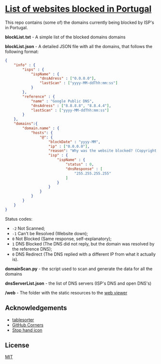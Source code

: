 # [List of websites blocked in Portugal][1]

This repo contains (some of) the domains currently being blocked by ISP's in Portugal.

**blockList.txt** - A simple list of the blocked domains domains

**blockList.json** - A detailed JSON file with all the domains, that follows the following format:
```JSON
{
	"info" : {
		"isps" : {
			"ispName" : {
				"dnsAdress" : ["0.0.0.0"],
				"lastScan" : ["yyyy-MM-ddThh:mm:ss"]
			}
		},
		"reference" : {
			"name" : "Google Public DNS",
			"dnsAdress" : ["8.8.8.8", "8.8.4.4"],
			"lastScan" : ["yyyy-MM-ddThh:mm:ss"]
		}
	},
	"domains":{
		"domain.name" : {
			"hosts": {
				"@": {
					"blockDate" : "yyyy-MM",
					"ip" : ["0.0.0.0"],
					"reason": "Why was the website blocked? (Copyright | Gambling | 'Mistake' | Unknown)",
					"isp" : {
						"ispName" : {
							"status" : 0,
							"dnsResponse" : [
								"255.255.255.255"
							]
						}
					}
				}
			}
		}
	}
}
```

Status codes:
* `-2` Not Scanned;
* `-1` Can't be Resolved (Website down);
* `0` Not Blocked (Same response, self-explanatory);
* `1` DNS Blocked (The DNS did not reply, but the domain was resolved by the reference DNS);
* `0` DNS Redirect (The DNS replied with a different IP from what it actually is).


**domainScan.py** - the script used to scan and generate the data for all the domains

**dnsServerList.json** - the list of DNS servers (ISP's DNS and open DNS's)

**/web** - The folder with the static resources to the [web viewer][1]

## Acknowledgements

- [tablesorter](https://github.com/christianbach/tablesorter)
- [GitHub Corners](https://github.com/tholman/github-corners)
- [Stop hand icon](https://en.wikipedia.org/wiki/File:Stop_hand.svg)


## License

[MIT](LICENSE)

[1]: <https://tofran.github.io/PortugalWebBlocking/>
